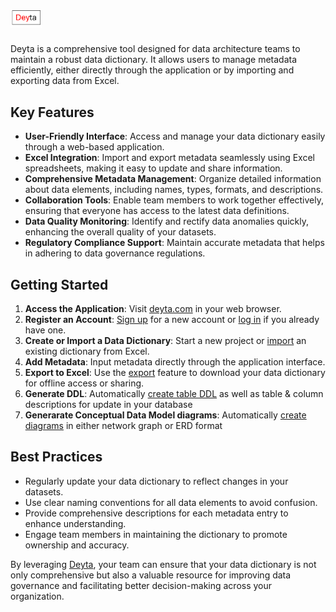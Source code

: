 # <img src="https://github.com/deytalytics/deyta-userguide/raw/main/deyta-logo.png" alt="Deyta Logo" width="10%" />
Deyta is a comprehensive tool designed for data architecture teams to maintain a robust data dictionary. It allows users to manage metadata efficiently, either directly through the application or by importing and exporting data from Excel.

## Key Features

- **User-Friendly Interface**: Access and manage your data dictionary easily through a web-based application.
- **Excel Integration**: Import and export metadata seamlessly using Excel spreadsheets, making it easy to update and share information.
- **Comprehensive Metadata Management**: Organize detailed information about data elements, including names, types, formats, and descriptions.
- **Collaboration Tools**: Enable team members to work together effectively, ensuring that everyone has access to the latest data definitions.
- **Data Quality Monitoring**: Identify and rectify data anomalies quickly, enhancing the overall quality of your datasets.
- **Regulatory Compliance Support**: Maintain accurate metadata that helps in adhering to data governance regulations.

## Getting Started

1. **Access the Application**: Visit [deyta.com](http://deytadict.onrender.com) in your web browser.
2. **Register an Account**: [Sign up](https://deytadict.onrender.com/register/) for a new account  or [log in](https://deytadict.onrender.com/login/) if you already have one.
3. **Create or Import a Data Dictionary**: Start a new project or [import](https://deytadict.onrender.com/import) an existing dictionary from Excel.
4. **Add Metadata**: Input metadata directly through the application interface.
5. **Export to Excel**: Use the [export](https://deytadict.onrender.com/export) feature to download your data dictionary for offline access or sharing.
6. **Generate DDL**: Automatically [create table DDL](https://deytadict.onrender.com/generate_ddl) as well as table & column descriptions for update in your database
7. **Generarate Conceptual Data Model diagrams**: Automatically [create diagrams](https://deytadict.onrender.com/graph) in either network graph or ERD format

## Best Practices

- Regularly update your data dictionary to reflect changes in your datasets.
- Use clear naming conventions for all data elements to avoid confusion.
- Provide comprehensive descriptions for each metadata entry to enhance understanding.
- Engage team members in maintaining the dictionary to promote ownership and accuracy.

By leveraging [Deyta](http://deytadict.onrender.com), your team can ensure that your data dictionary is not only comprehensive but also a valuable resource for improving data governance and facilitating better decision-making across your organization.
